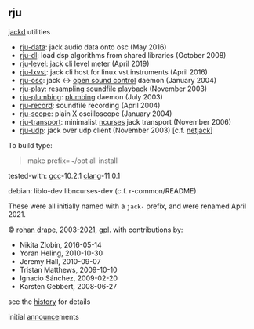 rju
---

[jackd](http://jackaudio.org/) utilities

- [rju-data][-data]: jack audio data onto osc (May 2016)
- [rju-dl][-dl]: load dsp algorithms from shared libraries (October 2008)
- [rju-level][-level]: jack cli level meter (April 2019)
- [rju-lxvst][-lxvst]: jack cli host for linux vst instruments (April 2016)
- [rju-osc][-osc]: jack <-> [open sound control](http://opensoundcontrol.org/) daemon (January 2004)
- [rju-play][-play]: [resampling](http://mega-nerd.com/libsamplerate/) [soundfile](http://mega-nerd.com/libsndfile/) playback (November 2003)
- [rju-plumbing][-plumbing]: [plumbing](https://9fans.github.io/plan9port/man/man7/plumb.html) daemon (July 2003)
- [rju-record][-record]: soundfile recording (April 2004)
- [rju-scope][-scope]: plain [X](http://x.org) oscilloscope (January 2004)
- [rju-transport][-transport]: minimalist [ncurses](http://gnu.org/software/ncurses/) jack transport (November 2006)
- [rju-udp][-udp]: jack over udp client (November 2003) [c.f. [netjack](http://netjack.sf.net/)]

<!-- [plumb]: http://plan9.bell-labs.com/sys/doc/plumb.html -->

[-data]: https://rohandrape.net/?t=rju&e=md/rju-data.md
[-dl]: https://rohandrape.net/?t=rju&e=md/rju-dl.md
[-level]: https://rohandrape.net/?t=rju&e=md/rju-level.md
[-lxvst]: https://rohandrape.net/?t=rju&e=md/rju-lxvst.md
[-osc]: https://rohandrape.net/?t=rju&e=md/rju-osc.md
[-play]: https://rohandrape.net/?t=rju&e=md/rju-play.md
[-plumbing]: https://rohandrape.net/?t=rju&e=md/rju-plumbing.md
[-record]: https://rohandrape.net/?t=rju&e=md/rju-record.md
[-scope]: https://rohandrape.net/?t=rju&e=md/rju-scope.md
[-transport]: https://rohandrape.net/?t=rju&e=md/rju-transport.md
[-udp]: https://rohandrape.net/?t=rju&e=md/rju-udp.md

To build type:

> make prefix=~/opt all install

<!--

Documentation is in [asciidoc](http://methods.co.nz/asciidoc/) format, which is more or less
interoperable with [markdown](http://daringfireball.net/projects/markdown/) and here has an `.md` suffix. To build type:

> cd md ; for i in *.md ; do asciidoc $i; done
-->

tested-with:
[gcc](http://gcc.gnu.org/)-10.2.1
[clang](https://clang.llvm.org/)-11.0.1

debian: liblo-dev libncurses-dev (c.f. r-common/README)

These were all initially named with a `jack-` prefix, and were renamed April 2021.

© [rohan drape](http://rohandrape.net/),
  2003-2021,
  [gpl](http://gnu.org/copyleft/).
  with contributions by:

- Nikita Zlobin, <!-- cook60020tmp@mail.ru --> 2016-05-14
- Yoran Heling, <!-- projects@yorhel.nl --> 2010-10-30
- Jeremy Hall, <!-- jhall@maoz.com --> 2010-09-07
- Tristan Matthews, <!-- le.businessman@gmail.com --> 2009-10-10
- Ignacio Sánchez, <!-- ignacio.sanchez@vocali.net --> 2009-02-20
- Karsten Gebbert, <!-- k.gebbert@gmail.com --> 2008-06-27

see the [history](https://rohandrape.net/?t=rju&q=history) for details

initial [announce](https://rohandrape.net/?t=rju&e=md/announce.md)ments
